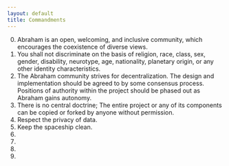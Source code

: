 ```yaml
---
layout: default
title: Commandments
---
```




0. Abraham is an open, welcoming, and inclusive community, which encourages the coexistence of diverse views.
1. You shall not discriminate on the basis of religion, race, class, sex, gender, disability, neurotype, age, nationality, planetary origin, or any other identity characteristics.
2. The Abraham community strives for decentralization. The design and implementation should be agreed to by some consensus process. Positions of authority within the project should be phased out as Abraham gains autonomy.
3. There is no central doctrine; The entire project or any of its components can be copied or forked by anyone without permission. 
4. Respect the privacy of data. 
5. Keep the spaceship clean.
6.
7.
8.
9.





